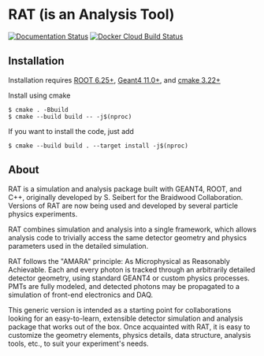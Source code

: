# RAT (is an Analysis Tool)
[![Documentation Status](https://readthedocs.org/projects/ratpac-watchman/badge/?version=latest)](https://ratpac-watchman.readthedocs.io/en/latest/?badge=latest)
[![Docker Cloud Build Status](https://img.shields.io/docker/cloud/build/aitwatchman/ratpac)](https://hub.docker.com/r/aitwatchman/ratpac)


## Installation

Installation requires [ROOT 6.25+](https://root.cern.ch), [Geant4 11.0+](https://geant4.web.cern.ch/), and [cmake 3.22+](https://cmake.org/)

Install using cmake

    $ cmake . -Bbuild
    $ cmake --build build -- -j$(nproc)

If you want to install the code, just add

    $ cmake --build build . --target install -j$(nproc)

## About
RAT is a simulation and analysis package built with GEANT4, ROOT, and C++,
originally developed by S. Seibert for the Braidwood Collaboration. Versions
of RAT are now being used and developed by several particle physics
experiments.

RAT combines simulation and analysis into a single framework, which allows
analysis code to trivially access the same detector geometry and physics
parameters used in the detailed simulation.

RAT follows the "AMARA" principle: As Microphysical as Reasonably Achievable.
Each and every photon is tracked through an arbitrarily detailed detector
geometry, using standard GEANT4 or custom physics processes. PMTs are fully
modeled, and detected photons may be propagated to a simulation of front-end
electronics and DAQ.

This generic version is intended as a starting point for collaborations
looking for an easy-to-learn, extensible detector simulation and analysis
package that works out of the box. Once acquainted with RAT, it is easy to
customize the geometry elements, physics details, data structure, analysis
tools, etc., to suit your experiment's needs.
